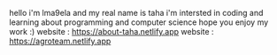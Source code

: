 hello i'm lma9ela and my real name is taha i'm intersted in coding and learning about programming and computer science 
hope you enjoy my work :)
website : https://about-taha.netlify.app
website : https://agroteam.netlify.app
